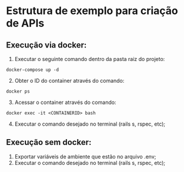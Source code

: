 # Estrutura de exemplo para criação de APIs

## Execução via docker:

1. Executar o seguinte comando dentro da pasta raiz do projeto:
```shell
docker-compose up -d
```

2. Obter o ID do container através do comando:
```shell
docker ps
```

3. Acessar o container através do comando:
```shell
docker exec -it <CONTAINERID> bash
```

4. Executar o comando desejado no terminal (rails s, rspec, etc);

## Execução sem docker:

1. Exportar variáveis de ambiente que estão no arquivo .env;
2. Executar o comando desejado no terminal (rails s, rspec, etc);

